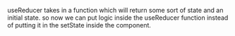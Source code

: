 useReducer takes in a function which will return some sort of state and an initial state.
so now we can put logic inside the useReducer function instead of putting it in the setState inside the component.